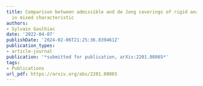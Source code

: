 ```yaml
---
title: Comparison between admissible and de Jong coverings of rigid analytic spaces
  in mixed characteristic
authors:
- Sylvain Gaulhiac
date: '2022-04-07'
publishDate: '2024-02-06T21:25:36.839461Z'
publication_types:
- article-journal
publication: '*submitted for publication, arXiv:2201.08065*'
tags:  
- Publications
url_pdf: https://arxiv.org/abs/2201.08065
---
```

